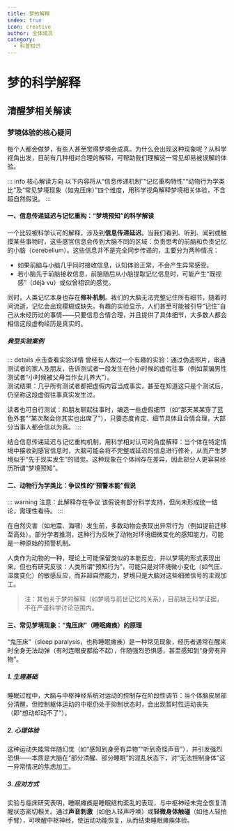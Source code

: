 ```yaml
---
title: 梦的解释
index: true
icon: creative
author: 全体成员
category:
  - 科普知识
---
```


# 梦的科学解释
## 清醒梦相关解读
### 梦境体验的核心疑问
每个人都会做梦，有些人甚至觉得梦境会成真。为什么会出现这种现象呢？从科学视角出发，目前有几种相对合理的解释，可帮助我们理解这一常见却易被误解的体验。


::: info 核心解读方向
以下内容将从“信息传递机制”“记忆重构特性”“动物行为学类比”及“常见梦境现象（如鬼压床）”四个维度，用科学视角解释梦境相关体验，不含超自然假说。
:::


#### 一、信息传递延迟与记忆重构：“梦境预知”的科学解读
一个比较被科学认可的解释，涉及到**信息传递延迟**。当我们看到、听到、闻到或触摸某些事物时，这些感官信息会传到大脑不同的区域：负责思考的前脑和负责记忆的小脑（cerebellum）。这些信息并不是完全同步传递的，主要分为两种情况：
- 如果前脑与小脑几乎同时接收信息，认知体验正常，不会产生异常感受。
- 若小脑先于前脑接收信息，前脑随后从小脑提取记忆信息时，可能产生“既视感”（déjà vu）或似曾相识的感觉。

同时，人类记忆本身也存在**修补机制**。我们的大脑无法完整记住所有细节，随着时间流逝，记忆会出现模糊或缺失。有趣的实验显示，人们甚至可能被引导“记住”自己从未经历过的事情——只要信息合情合理，并且提供了具体细节，大多数人都会相信这段虚构经历是真实的。

##### 典型实验案例
::: details 点击查看实验详情
曾经有人做过一个有趣的实验：通过伪造照片，串通测试者的家人及朋友，告诉测试者一段发生在他小时候的虚假往事（例如蒙骗男性测试者“小时候被父母当作女儿养大”）。  
测试结果：几乎所有测试者都把虚假内容当成事实，甚至在知道这只是个测试后，仍坚称这段虚假往事真实发生过。

读者也可自行测试：和朋友聊起往事时，编造一些虚假细节（如“那天某某穿了蓝色外套”“某次聚会你其实也出席了”），只要态度肯定、细节具体且合情合理，大部分当事人都会信以为真。
:::

结合信息传递延迟与记忆重构机制，用科学相对认可的角度解释：当个体在特定情境中接收到感官信息时，大脑可能会将不完整或延迟的信息进行修补，从而产生梦境似乎“先于现实发生”的错觉。这种现象在个体间存在差异，因此部分人更容易经历所谓“梦境预知”。


#### 二、动物行为学类比：争议性的“预警本能”假说
::: warning 注意：此解释存在争议
该假说有部分科学支持，但尚未形成统一结论，需理性看待。
:::

在自然灾害（如地震、海啸）发生前，多数动物会表现出异常行为（例如提前迁移至高处）。部分学者推测，这种行为反映了动物对环境细微变化的感知能力，可能是一种原始的预警机制。

人类作为动物的一种，理论上可能保留类似的本能反应，并以梦境的形式表现出来。但也有研究反驳：人类所谓“预知行为”，可能只是对环境微小变化（如气压、湿度变化）的敏感反应，而非超自然能力，梦境只是大脑对这些细微信号的主观加工。

> 注：其他关于梦的解释（如梦境与前世记忆的关系），目前缺乏科学证据，不在严谨科学讨论范围内。


#### 三、常见梦境现象：“鬼压床”（睡眠瘫痪）的原理
“鬼压床”（sleep paralysis，也称睡眠瘫痪）是一种常见现象，经历者通常在醒来时全身无法动弹（有时连眼皮都抬不起），伴随强烈恐惧感，甚至感知到“身旁有异物”。

##### 1. 生理基础
睡眠过程中，大脑与中枢神经系统对运动的控制存在阶段性调节：当个体脑皮层部分清醒，但控制躯体运动的中枢仍处于抑制状态时，会出现暂时性运动丧失（即“想动却动不了”）。

##### 2. 心理体验
这种运动失能常伴随幻觉（如“感知到身旁有异物”“听到奇怪声音”），并引发强烈恐惧——本质是大脑在“部分清醒、部分睡眠”的混乱状态下，对“无法控制身体”这一异常情况的焦虑加工。

##### 3. 应对方式
实验与临床研究表明，睡眠瘫痪是睡眠结构紊乱的表现，与中枢神经未完全恢复清醒状态密切相关。通过**声音刺激**（如他人轻声呼唤）或**轻微身体触碰**（如他人轻拍手臂），可唤醒中枢神经，使运动功能恢复，从而结束睡眠瘫痪体验。